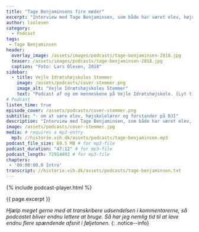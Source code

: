```yaml
---
title: "Tage Benjaminsens fire møder"
excerpt: "Interview med Tage Benjaminsen, som både har været elev, højskolelærer og forstander fra 1982-1984 på Den Jyske Idrætsskole."
author: lsolesen
category:
  - Podcast
tags:
 - Tage Benjaminsen
header:
  overlay_image: /assets/images/podcasts/tage-benjaminsen-2018.jpg
  teaser: /assets/images/podcasts/tage-benjaminsen-2018.jpg
  caption: "Foto: Lars Olesen, 2018"
sidebar:
  - title: Vejle Idrætshøjskoles Stemmer
    image: /assets/podcasts/cover-stemmer.png
    image_alt: "Vejle Idrætshøjskoles Stemmer"
    text: "Podcast af og om menneskene på Vejle Idrætshøjskole. [Lyt til flere afsnit](/podcast/)"
# Podcast
listen_time: true
episode_cover: /assets/podcasts/cover-stemmer.png
subtitle: "- om at være elev, højskolelærer og forstander på DJI"
description: "Interview med Tage Benjaminsen, som både har været elev, højskolelærer og forstander fra 1982-1984 på Den Jyske Idrætsskole."
image: /assets/podcasts/cover-stemmer.jpg
media: # requires a mp3-entry
  mp3: //historie.vih.dk/assets/podcasts/tage-benjaminsen.mp3
podcast_file_size: 69.5 MB # for mp3-file
podcast_duration: "47:12" # for mp3-file
podcast_length: 72914402 # for mp3-file
chapters:
 - '00:00:00.0 Intro'
transcript: //historie.vih.dk/assets/podcasts/tage-benjaminsen.txt
---
```


{% include podcast-player.html %}

{{ page.excerpt }}

_Hjælp meget gerne med at transkribere udsendelsen i kommentarerne, så podcastet bliver endnu lettere at bruge. Så har jeg nemlig tid til at lave endnu flere spændende afsnit i føljetonen._
{: .notice--info}
